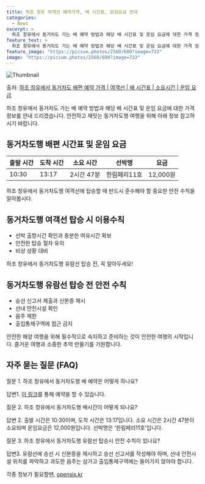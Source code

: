 ```yaml
---
title: 하조 창유 여객선 예약가격, 배 시간표, 운임요금 안내
categories:
  - News
excerpt: >
  하조 창유에서 동거차도 가는 배 예약 방법과 해당 배 시간표 및 운임 요금에 대한 가격 정보를 안내 드리겠습니다. 안전하고 재밋는 동거차도행 여행을 위해 아래 정보 참고하시기 바랍니다. 동거차도행 배편 예약하기 👈 클릭하조 창유에서 동거차도행 배 시간표출발 시간도착 시간소요 시간선박명요금10:3013:172시간 47분한림페리11호12,000원동거차도행 배편 예약하기 👈 클릭하조 창유에서 동거차도행 여객선 탑승 시 이용수칙하조 창유에서 동거차도행 여객선에 탑승할 때 반드시 준수해야 할 중요한 안전 수칙을 알아봅시다. 1) 선박 출항시간 확인과 충분한 여유시간 확보 여객선 출항시간을 확인한 뒤, 혼잡을 피하기 위해 미리 출발하고 충분한 여유시간을 가지는 것이 중요합니다. 2) 안전한 탑승 절차 유의 탑승 전..
feature_text: >
  하조 창유에서 동거차도 가는 배 예약 방법과 해당 배 시간표 및 운임 요금에 대한 가격 정보를 안내 드리겠습니다. 안전하고 재밋는 동거차도행 여행을 위해 아래 정보 참고하시기 바랍니다. 동거차도행 배편 예약하기 👈 클릭하조 창유에서 동거차도행 배 시간표출발 시간도착 시간소요 시간선박명요금10:3013:172시간 47분한림페리11호12,000원동거차도행 배편 예약하기 👈 클릭하조 창유에서 동거차도행 여객선 탑승 시 이용수칙하조 창유에서 동거차도행 여객선에 탑승할 때 반드시 준수해야 할 중요한 안전 수칙을 알아봅시다. 1) 선박 출항시간 확인과 충분한 여유시간 확보 여객선 출항시간을 확인한 뒤, 혼잡을 피하기 위해 미리 출발하고 충분한 여유시간을 가지는 것이 중요합니다. 2) 안전한 탑승 절차 유의 탑승 전..
feature_image: "https://picsum.photos/2560/600?image=733"
image: "https://picsum.photos/2560/600?image=733"
---
```


![Thumbnail](https://img1.daumcdn.net/thumb/R800x0/?scode=mtistory2&fname=https%3A%2F%2Fblog.kakaocdn.net%2Fdn%2FcYrLHK%2FbtsHDjCYjt2%2FwoS787J0Yk8ou9l9ahBvEK%2Fimg.webp)

<p>출처: <a href="https://opensis.kr/entry/%ED%95%98%EC%A1%B0-%EC%B0%BD%EC%9C%A0%EC%97%90%EC%84%9C-%EB%8F%99%EA%B1%B0%EC%B0%A8%EB%8F%84-%EB%B0%B0%ED%8E%B8-%EC%98%88%EC%95%BD-%EA%B0%80%EA%B2%A9-%EC%97%AC%EA%B0%9D%EC%84%A0-%EB%B0%B0-%EC%8B%9C%EA%B0%84%ED%91%9C-%EC%86%8C%EC%9A%94%EC%8B%9C%EA%B0%84-%EC%9A%B4%EC%9E%84-%EC%9A%94%EA%B8%88" rel="dofollow">하조 창유에서 동거차도 배편 예약 가격 | 여객선 | 배 시간표 | 소요시간 | 운임 요금</a> </p>

하조 창유에서 동거차도 가는 배 예약 방법과 해당 배 시간표 및 운임 요금에 대한 가격 정보를 안내 드리겠습니다. 안전하고 재밋는 동거차도행
여행을 위해 아래 정보 참고하시기 바랍니다.

## 동거차도행 배편 시간표 및 운임 요금

**출발 시간** | **도착 시간** | **소요 시간** | **선박명** | **요금**  
---|---|---|---|---  
10:30 | 13:17 | 2시간 47분 | 한림페리11호 | 12,000원  
  
하조 창유에서 동거차도행 여객선에 탑승할 때 반드시 준수해야 할 중요한 안전 수칙을 알아봅시다.

## 동거차도행 여객선 탑승 시 이용수칙

  * 선박 출항시간 확인과 충분한 여유시간 확보
  * 안전한 탑승 절차 유의
  * 비상 상황 대비

하조 창유에서 동거차도행 유람선 탑승 전, 꼭 알아두세요!

## 동거차도행 유람선 탑승 전 안전 수칙

  * 승선 신고서 제출과 신분증 제시
  * 선내 안전시설 확인
  * 음주 제한
  * 출입통제구역에 접근 금지

안전한 해양 여행을 위해 필수적으로 숙지하고 준비하는 것이 안전한 여행의 시작입니다. 즐거운 여행과 소중한 추억 만들기를 기원합니다.

## 자주 묻는 질문 (FAQ)

질문 1. 하조 창유에서 동거차도행 배 예약은 어떻게 하나요?

답변1. [이 링크](https://www.hajochangwoo.com/reservation)를 통해 예약을 할 수 있습니다.

질문 2. 하조 창유에서 동거차도행 배시간이 어떻게 되나요?

답변 2. 출발 시간은 10:30이며, 도착 시간은 13:17입니다. 소요 시간은 2시간 47분이 소요되며 운임요금은 12,000원입니다.
선박명은 '한림페리11호'입니다.

질문 3. 하조 창유에서 동거차도행 유람선 탑승시 안전 수칙이 있나요?

답변3. 유람선에 승선 시 신분증을 제시하고 승선 신고서를 작성해야 하며, 선내 안전시설 위치를 파악하고 과도한 음주는 삼가고
출입통제구역에는 들어가지 않아야 합니다.

 

각종 정보가 필요할땐, <a href="https://opensis.kr" rel="dofollow">opensis.kr</a>


